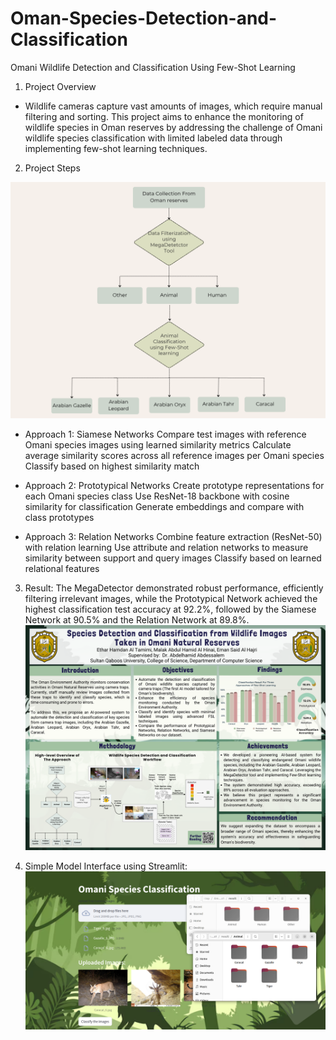 # Oman-Species-Detection-and-Classification
Omani Wildlife Detection and Classification Using Few-Shot Learning

1. Project Overview
- Wildlife cameras capture vast amounts of images, which require manual filtering and sorting. This project aims to enhance the monitoring of wildlife species in Oman reserves by addressing the challenge of Omani wildlife species classification with limited labeled data through implementing few-shot learning techniques.

2. Project Steps

![Steps](images/Graph.png)

- Approach 1: Siamese Networks
  Compare test images with reference Omani species images using learned similarity metrics
  Calculate average similarity scores across all reference images per Omani species
  Classify based on highest similarity match

- Approach 2: Prototypical Networks
Create prototype representations for each Omani species class
Use ResNet-18 backbone with cosine similarity for classification
Generate embeddings and compare with class prototypes

- Approach 3: Relation Networks
Combine feature extraction (ResNet-50) with relation learning
Use attribute and relation networks to measure similarity between support and query images Classify based on learned relational features

3. Result: 
The MegaDetector demonstrated robust performance, efficiently filtering irrelevant images, while the Prototypical Network achieved the highest classification test accuracy at 92.2%, followed by the Siamese Network at 90.5% and the Relation Network at 89.8%.
![Poster](images/Poster.png)

4. Simple Model Interface using Streamlit:
![Interface](images/Simple_Interface.png)
